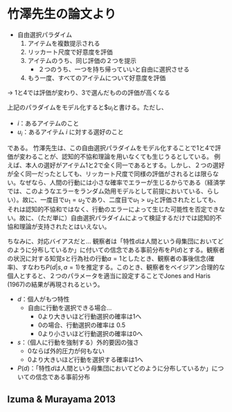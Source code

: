 # 竹澤先生の論文より

- 自由選択パラダイム
  1. アイテムを複数提示される
  2. リッカート尺度で好意度を評価
  3. アイテムのうち、同じ評価の２つを提示
     - ２つのうち、一つを持ち帰っていいと自由に選択させる
  4.  もう一度、すべてのアイテムについて好意度を評価

→ 1と4では評価が変わり、3で選んだものの評価が高くなる

上記のパラダイムをモデル化すると$$u_i$と書ける。ただし、
- $i$：あるアイテムのこと
- $u_i$：あるアイテム $i$ に対する選好のこと

である。
竹澤先生は、この自由選択パラダイムをモデル化することで1と4で評価が変わることが、認知的不協和理論を用いなくても生じうるとしている。
例えば、本人の選好がアイテム1と2で全く同一であるとする。しかし、２つの選好が全く同一だったとしても、リッカート尺度で同様の評価がされるとは限らない。なぜなら、人間の行動には小さな確率でエラーが生じるからである（経済学では、このようなエラーをランダム効用モデルとして前提においている、らしい）。故に、一度目で$u_1=u_2$であり、二度目で$u_1>u_2$と評価されたとしても、それは認知的不協和ではなく、行動のエラーによって生じた可能性を否定できない。故に、（ただ単に）自由選択パラダイムによって検証するだけでは認知的不協和理論が支持されたとはいえない。

ちなみに、対応バイアスだと…
観察者は「特性$d$は人間という母集団においてどのように分布しているか」に付いての信念である事前分布を$P(d)$とする。観察者の状況に対する知覚$s$と行為社の行動$a=1$としたとき、観察者の事後信念(確率)、すなわち$P(d|s, a=1)$を推定する。このとき、観察者をベイジアン合理的な個人とすると、２つのパラメータを適当に設定することでJones and Haris (1967)の結果が再現されるという。
- $d$：個人がもつ特性
    - 自由に行動を選択できる場合…
        - 0より大きいほど行動選択の確率は1へ
        - 0の場合、行動選択の確率は 0.5
        - 0より小さいほど行動選択の確率は0へ
- $s$：（個人に行動を強制する）外的要因の強さ
  - 0ならば外的圧力が何もない
  - 0より大きいほど行動を選択する確率は1へ
- $P(d)$：「特性$d$は人間という母集団においてどのように分布しているか」についての信念である事前分布


## Izuma & Murayama 2013


